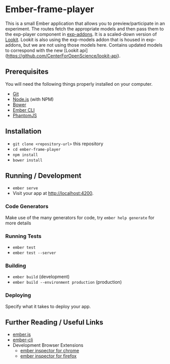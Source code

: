 # Ember-frame-player

This is a small Ember application that allows you to preview/participate in an experiment. The routes fetch the appropriate models and then pass them to the exp-player component in [exp-addons](https://github.com/CenterForOpenScience/exp-addons).  It is a scaled-down version of [Lookit](https://github.com/CenterForOpenScience/lookit).  Lookit is also using the exp-models addon that is housed in exp-addons, but we are not using those models here.  Contains updated models to correspond with the new [Lookit api] (https://github.com/CenterForOpenScience/lookit-api).

## Prerequisites

You will need the following things properly installed on your computer.

* [Git](http://git-scm.com/)
* [Node.js](http://nodejs.org/) (with NPM)
* [Bower](http://bower.io/)
* [Ember CLI](http://ember-cli.com/)
* [PhantomJS](http://phantomjs.org/)

## Installation

* `git clone <repository-url>` this repository
* `cd ember-frame-player`
* `npm install`
* `bower install`

## Running / Development

* `ember serve`
* Visit your app at [http://localhost:4200](http://localhost:4200).

### Code Generators

Make use of the many generators for code, try `ember help generate` for more details

### Running Tests

* `ember test`
* `ember test --server`

### Building

* `ember build` (development)
* `ember build --environment production` (production)

### Deploying

Specify what it takes to deploy your app.

## Further Reading / Useful Links

* [ember.js](http://emberjs.com/)
* [ember-cli](http://ember-cli.com/)
* Development Browser Extensions
  * [ember inspector for chrome](https://chrome.google.com/webstore/detail/ember-inspector/bmdblncegkenkacieihfhpjfppoconhi)
  * [ember inspector for firefox](https://addons.mozilla.org/en-US/firefox/addon/ember-inspector/)
